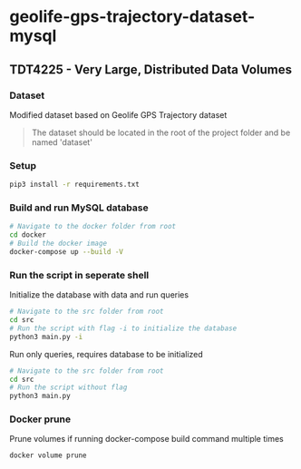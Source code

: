 # geolife-gps-trajectory-dataset-mysql
## TDT4225 - Very Large, Distributed Data Volumes

### Dataset
Modified dataset based on Geolife GPS Trajectory dataset

> The dataset should be located in the root of the project folder and be named 'dataset'

### Setup
```bash
pip3 install -r requirements.txt
```

### Build and run MySQL database
```bash
# Navigate to the docker folder from root
cd docker
# Build the docker image
docker-compose up --build -V
```

### Run the script in seperate shell


Initialize the database with data and run queries
```bash
# Navigate to the src folder from root
cd src 
# Run the script with flag -i to initialize the database
python3 main.py -i
```

Run only queries, requires database to be initialized
```bash
# Navigate to the src folder from root
cd src
# Run the script without flag
python3 main.py
```

### Docker prune
Prune volumes if running docker-compose build command multiple times
```bash
docker volume prune
```